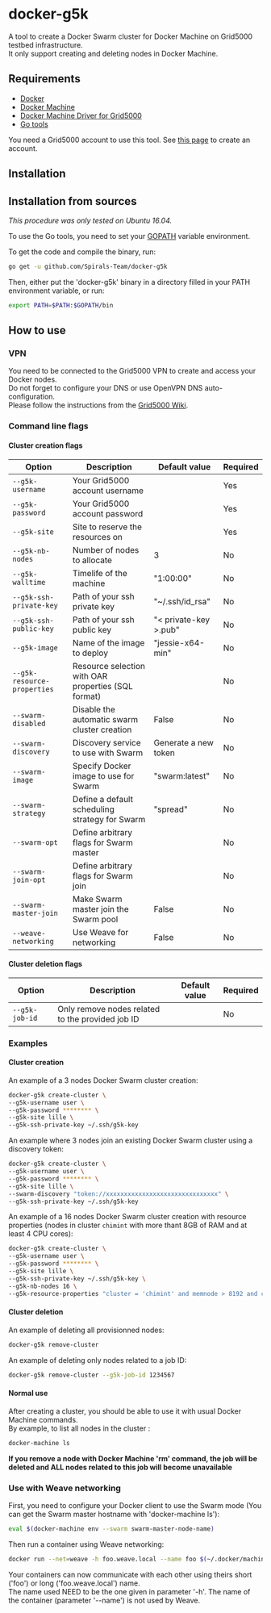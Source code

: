 # docker-g5k
A tool to create a Docker Swarm cluster for Docker Machine on Grid5000 testbed infrastructure.  
It only support creating and deleting nodes in Docker Machine.   

## Requirements
* [Docker](https://www.docker.com/products/overview#/install_the_platform)
* [Docker Machine](https://docs.docker.com/machine/install-machine)
* [Docker Machine Driver for Grid5000](https://github.com/Spirals-Team/docker-machine-driver-g5k)
* [Go tools](https://golang.org/doc/install)

You need a Grid5000 account to use this tool. See [this page](https://www.grid5000.fr/mediawiki/index.php/Grid5000:Get_an_account) to create an account.

## Installation

## Installation from sources
*This procedure was only tested on Ubuntu 16.04.*

To use the Go tools, you need to set your [GOPATH](https://golang.org/doc/code.html#GOPATH) variable environment.

To get the code and compile the binary, run:
```bash
go get -u github.com/Spirals-Team/docker-g5k
```

Then, either put the 'docker-g5k' binary in a directory filled in your PATH environment variable, or run:
```bash
export PATH=$PATH:$GOPATH/bin
```

## How to use

### VPN
You need to be connected to the Grid5000 VPN to create and access your Docker nodes.  
Do not forget to configure your DNS or use OpenVPN DNS auto-configuration.  
Please follow the instructions from the [Grid5000 Wiki](https://www.grid5000.fr/mediawiki/index.php/VPN).

### Command line flags

#### Cluster creation flags

|            Option            |                       Description                       |     Default value     |  Required  |
|------------------------------|---------------------------------------------------------|-----------------------|------------|
| `--g5k-username`             | Your Grid5000 account username                          |                       | Yes        |
| `--g5k-password`             | Your Grid5000 account password                          |                       | Yes        |
| `--g5k-site`                 | Site to reserve the resources on                        |                       | Yes        |
| `--g5k-nb-nodes`             | Number of nodes to allocate                             | 3                     | No         |
| `--g5k-walltime`             | Timelife of the machine                                 | "1:00:00"             | No         |
| `--g5k-ssh-private-key`      | Path of your ssh private key                            | "~/.ssh/id_rsa"       | No         |
| `--g5k-ssh-public-key`       | Path of your ssh public key                             | "< private-key >.pub" | No         |
| `--g5k-image`                | Name of the image to deploy                             | "jessie-x64-min"      | No         |
| `--g5k-resource-properties`  | Resource selection with OAR properties (SQL format)     |                       | No         |
| `--swarm-disabled`           | Disable the automatic swarm cluster creation            | False                 | No         |
| `--swarm-discovery`          | Discovery service to use with Swarm                     | Generate a new token  | No         |
| `--swarm-image`              | Specify Docker image to use for Swarm                   | "swarm:latest"        | No         |
| `--swarm-strategy`           | Define a default scheduling strategy for Swarm          | "spread"              | No         |
| `--swarm-opt`                | Define arbitrary flags for Swarm master                 |                       | No         |
| `--swarm-join-opt`           | Define arbitrary flags for Swarm join                   |                       | No         |
| `--swarm-master-join`        | Make Swarm master join the Swarm pool                   | False                 | No         |
| `--weave-networking`         | Use Weave for networking                                | False                 | No         |

#### Cluster deletion flags

|            Option            |                       Description                       |     Default value     |  Required  |
|------------------------------|---------------------------------------------------------|-----------------------|------------|
| `--g5k-job-id`               | Only remove nodes related to the provided job ID        |                       | No         |

### Examples

#### Cluster creation

An example of a 3 nodes Docker Swarm cluster creation:
```bash
docker-g5k create-cluster \
--g5k-username user \
--g5k-password ******** \
--g5k-site lille \
--g5k-ssh-private-key ~/.ssh/g5k-key
```

An example where 3 nodes join an existing Docker Swarm cluster using a discovery token:
```bash
docker-g5k create-cluster \
--g5k-username user \
--g5k-password ******** \
--g5k-site lille \
--swarm-discovery "token://xxxxxxxxxxxxxxxxxxxxxxxxxxxxxxx" \
--g5k-ssh-private-key ~/.ssh/g5k-key
```

An example of a 16 nodes Docker Swarm cluster creation with resource properties (nodes in cluster `chimint` with more thant 8GB of RAM and at least 4 CPU cores):
```bash
docker-g5k create-cluster \
--g5k-username user \
--g5k-password ******** \
--g5k-site lille \
--g5k-ssh-private-key ~/.ssh/g5k-key \
--g5k-nb-nodes 16 \
--g5k-resource-properties "cluster = 'chimint' and memnode > 8192 and cpucore >= 4"
```

#### Cluster deletion

An example of deleting all provisionned nodes:
```bash
docker-g5k remove-cluster
```

An example of deleting only nodes related to a job ID:
```bash
docker-g5k remove-cluster --g5k-job-id 1234567
```

#### Normal use

After creating a cluster, you should be able to use it with usual Docker Machine commands.  
By example, to list all nodes in the cluster :
```bash
docker-machine ls
```

**If you remove a node with Docker Machine 'rm' command, the job will be deleted and ALL nodes related to this job will become unavailable**  

### Use with Weave networking

First, you need to configure your Docker client to use the Swarm mode (You can get the Swarm master hostname with 'docker-machine ls'):
```bash
eval $(docker-machine env --swarm swarm-master-node-name)
```

Then run a container using Weave networking:
```bash
docker run --net=weave -h foo.weave.local --name foo $(~/.docker/machine/weave-net dns-args) -td your-image:version
```
Your containers can now communicate with each other using theirs short ('foo') or long ('foo.weave.local') name.  
The name used NEED to be the one given in parameter '-h'. The name of the container (parameter '--name') is not used by Weave.
